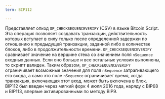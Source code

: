 ```yaml
---
term: BIP112

---
```

Представляет опкод `OP_CHECKSEQUENCEVERIFY` (CSV) в языке Bitcoin Script. Эта операция позволяет создавать транзакции, действительность которых вступает в силу только после определенной задержки по отношению к предыдущей транзакции, заданной либо в количестве блоков, либо в продолжительности времени. `OP_CHECKSEQUENCEVERIFY` сравнивает значение на вершине стека со значением поля `nSequence` входных данных. Если оно больше и все остальные условия выполнены, то скрипт валиден. Таким образом, `OP_CHECKSEQUENCEVERIFY` ограничивает возможные значения для поля `nSequence` затрагивающего его входа, а само это поле `nSequence` ограничивает время, когда транзакция, включающая этот вход, может быть включена в блок. BIP112 был введен через мягкий форк 4 июля 2016 года, наряду с BIP68 и BIP113, впервые активированными по методу BIP9.